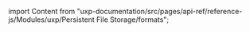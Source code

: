 
import Content from "uxp-documentation/src/pages/api-ref/reference-js/Modules/uxp/Persistent File Storage/formats";

<Content query="product=photoshop"/>
